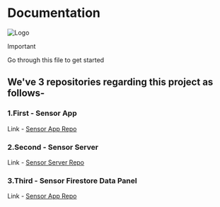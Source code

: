# Documentation

![Logo](https://firebasestorage.googleapis.com/v0/b/esp32sensor-10e27.appspot.com/o/assets%2Fimages%2Fic_launcher.png?alt=media&token=a4ec6842-7f32-49da-a3c8-6f941a7651e1)

> [!IMPORTANT]
> Go through this file to get started

## We've 3 repositories regarding this project as follows- 

### 1.First - Sensor App 
Link - [Sensor App Repo](https://github.com/quantechl2m/sensor_app)

### 2.Second - Sensor Server 
Link - [Sensor Server Repo](https://github.com/quantechl2m/esp32sensor-server)

### 3.Third - Sensor Firestore Data Panel 
Link - [Sensor App Repo](https://github.com/quantechl2m/esp32sensor-firestore-data-update-panel)

